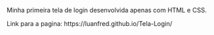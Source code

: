 <p>Minha primeira tela de login desenvolvida apenas com HTML e CSS.</p>
<p>Link para a pagina: https://luanfred.github.io/Tela-Login/</p>

